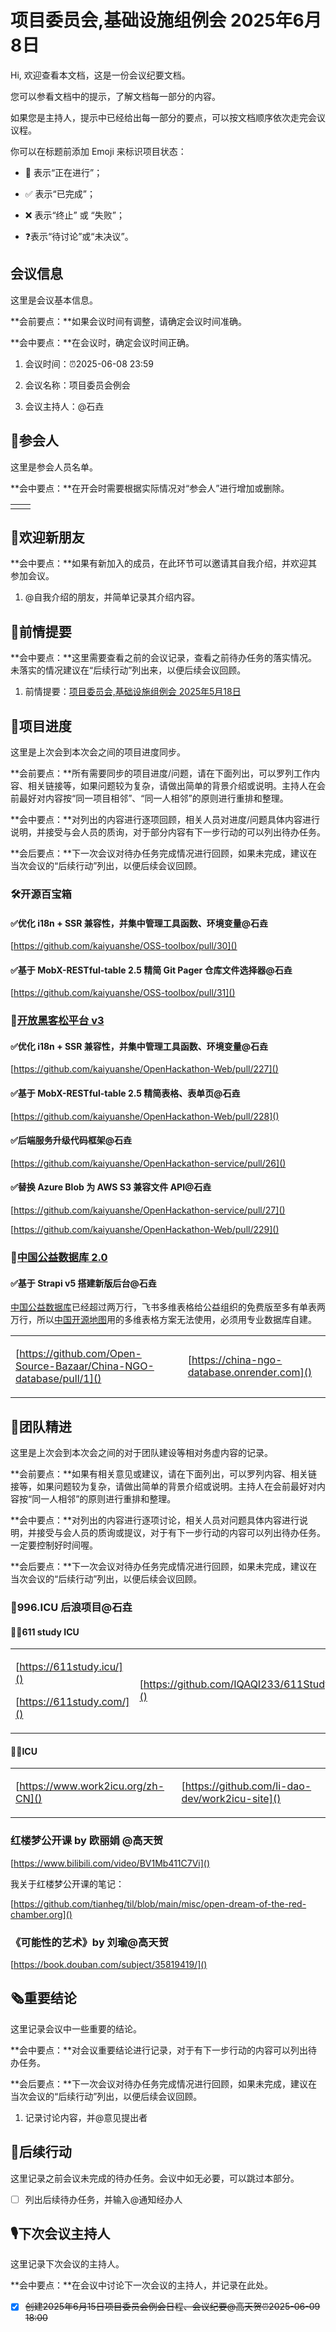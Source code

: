 # 项目委员会,基础设施组例会 2025年6月8日

<div class="callout">

Hi, 欢迎查看本文档，这是一份会议纪要文档。

您可以参看文档中的提示，了解文档每一部分的内容。

如果您是主持人，提示中已经给出每一部分的要点，可以按文档顺序依次走完会议议程。



你可以在标题前添加 Emoji 来标识项目状态：

- 🚧 表示“正在进行”；

- ✅ 表示“已完成”；

- ❌ 表示“终止” 或 “失败”；

- ❓表示“待讨论”或“未决议”。

</div>

## 会议信息

<div class="callout">

这里是会议基本信息。

**会前要点：**如果会议时间有调整，请确定会议时间准确。

**会中要点：**在会议时，确定会议时间正确。

</div>

1. 会议时间：⏰2025-06-08 23:59

2. 会议名称：项目委员会例会

3. 会议主持人：@石垚

## 👤参会人

<div class="callout">

这里是参会人员名单。

**会中要点：**在开会时需要根据实际情况对“参会人”进行增加或删除。

</div>

<table><tbody><tr>
<td>

</td>
<td>

</td>
</tr></tbody></table>

## 👏欢迎新朋友

<div class="callout">

**会中要点：**如果有新加入的成员，在此环节可以邀请其自我介绍，并欢迎其参加会议。

</div>

1. @自我介绍的朋友，并简单记录其介绍内容。



## 📄前情提要

<div class="callout">

**会中要点：**这里需要查看之前的会议记录，查看之前待办任务的落实情况。未落实的情况建议在“后续行动”列出来，以便后续会议回顾。

</div>

1. 前情提要：[项目委员会,基础设施组例会 2025年5月18日](https://kaiyuanshe.feishu.cn/wiki/X730wFhoTiwuVQkcYZOc8B6unGh?from=from_copylink)



## 🚧项目进度

<div class="callout">

这里是上次会到本次会之间的项目进度同步。

**会前要点：**所有需要同步的项目进度/问题，请在下面列出，可以罗列工作内容、相关链接等，如果问题较为复杂，请做出简单的背景介绍或说明。主持人在会前最好对内容按“同一项目相邻”、“同一人相邻”的原则进行重排和整理。

**会中要点：**对列出的内容进行逐项回顾，相关人员对进度/问题具体内容进行说明，并接受与会人员的质询，对于部分内容有下一步行动的可以列出待办任务。

**会后要点：**下一次会议对待办任务完成情况进行回顾，如果未完成，建议在当次会议的“后续行动”列出，以便后续会议回顾。

</div>

### 🛠️开源百宝箱

#### ✅优化 i18n \+ SSR 兼容性，并集中管理工具函数、环境变量@石垚

[https://github.com/kaiyuanshe/OSS-toolbox/pull/30]()

#### ✅基于 MobX\-RESTful\-table 2\.5 精简 Git Pager 仓库文件选择器@石垚

[https://github.com/kaiyuanshe/OSS-toolbox/pull/31]()

### 🚧[开放黑客松平台 v3](https://kaiyuanshe.feishu.cn/wiki/UPrXwO0XailyQVkv4lGcED8inBe)

#### ✅优化 i18n \+ SSR 兼容性，并集中管理工具函数、环境变量@石垚

[https://github.com/kaiyuanshe/OpenHackathon-Web/pull/227]()

#### ✅基于 MobX\-RESTful\-table 2\.5 精简表格、表单页@石垚

[https://github.com/kaiyuanshe/OpenHackathon-Web/pull/228]()

#### ✅后端服务升级代码框架@石垚

[https://github.com/kaiyuanshe/OpenHackathon-service/pull/26]()

#### ✅替换 Azure Blob 为 AWS S3 兼容文件 API@石垚

[https://github.com/kaiyuanshe/OpenHackathon-service/pull/27]()

[https://github.com/kaiyuanshe/OpenHackathon-Web/pull/229]()

### 🚧[中国公益数据库 2\.0](https://kaiyuanshe.feishu.cn/wiki/wikcnWOQQ7ta6X45QVFdHst4Rlc)

#### ✅基于 Strapi v5 搭建新版后台@石垚

[中国公益数据库](https://kaiyuanshe.feishu.cn/wiki/JVYdwWqqGi8Z7LkxxtrcwomYnZc)已经超过两万行，飞书多维表格给公益组织的免费版至多有单表两万行，所以[中国开源地图](https://kaiyuanshe.feishu.cn/wiki/wikcnZPJ7YvMU2Qkkxu2GT7TGoh)用的多维表格方案无法使用，必须用专业数据库自建。

<table><tbody><tr>
<td>

[https://github.com/Open-Source-Bazaar/China-NGO-database/pull/1]()

</td>
<td>

[https://china-ngo-database.onrender.com]()

</td>
</tr></tbody></table>

## 🤼团队精进

<div class="callout">

这里是上次会到本次会之间的对于团队建设等相对务虚内容的记录。

**会前要点：**如果有相关意见或建议，请在下面列出，可以罗列内容、相关链接等，如果问题较为复杂，请做出简单的背景介绍或说明。主持人在会前最好对内容按“同一人相邻”的原则进行重排和整理。

**会中要点：**对列出的内容进行逐项讨论，相关人员对问题具体内容进行说明，并接受与会人员的质询或提议，对于有下一步行动的内容可以列出待办任务。一定要控制好时间喔。

**会后要点：**下一次会议对待办任务完成情况进行回顾，如果未完成，建议在当次会议的“后续行动”列出，以便后续会议回顾。

</div>

### 🚀996\.ICU 后浪项目@石垚

#### 👩‍🎓611 study ICU

<table><tbody><tr>
<td>

[https://611study.icu/]()

[https://611study.com/]()

</td>
<td>

[https://github.com/IQAQI233/611Study.ICU]()

</td>
</tr></tbody></table>

#### 🐂🐴ICU

<table><tbody><tr>
<td>

[https://www.work2icu.org/zh-CN]()

</td>
<td>

[https://github.com/li-dao-dev/work2icu-site]()

</td>
</tr></tbody></table>

### 红楼梦公开课 by 欧丽娟 @高天贺

[https://www.bilibili.com/video/BV1Mb411C7Vi]()

我关于红楼梦公开课的笔记：

[https://github.com/tianheg/til/blob/main/misc/open-dream-of-the-red-chamber.org]()

### 《可能性的艺术》by 刘瑜@高天贺

[https://book.douban.com/subject/35819419/]()

## 🗞️重要结论

<div class="callout">

这里记录会议中一些重要的结论。

**会中要点：**对会议重要结论进行记录，对于有下一步行动的内容可以列出待办任务。

**会后要点：**下一次会议对待办任务完成情况进行回顾，如果未完成，建议在当次会议的“后续行动”列出，以便后续会议回顾。

</div>

1. 记录讨论内容，并@意见提出者



## 🤺后续行动

<div class="callout">

这里记录之前会议未完成的待办任务。会议中如无必要，可以跳过本部分。

</div>

* [ ] 列出后续待办任务，并输入@通知经办人



## 🎙️下次会议主持人

<div class="callout">

这里记录下次会议的主持人。

**会中要点：**在会议中讨论下一次会议的主持人，并记录在此处。

</div>

* [x] ~~创建2025年6月15日项目委员会例会日程、会议纪要@高天贺⏰2025-06-09 18:00~~



